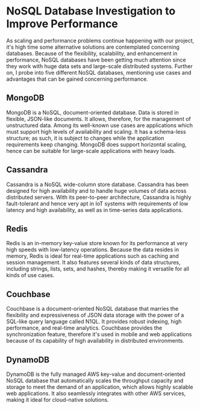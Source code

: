 # NoSQL Database Investigation to Improve Performance
As scaling and performance problems continue happening with our project, it's high time some alternative solutions are contemplated concerning databases. Because of the flexibility, scalability, and enhancement in performance, NoSQL databases have been getting much attention since they work with huge data sets and large-scale distributed systems. Further on, I probe into five different NoSQL databases, mentioning use cases and advantages that can be gained concerning performance.

## MongoDB
MongoDB is a NoSQL, document-oriented database. Data is stored in flexible, JSON-like documents. It allows, therefore, for the management of unstructured data. Among its well-known use cases are applications which must support high levels of availability and scaling. It has a schema-less structure; as such, it is subject to changes while the application requirements keep changing. MongoDB does support horizontal scaling, hence can be suitable for large-scale applications with heavy loads.

## Cassandra
Cassandra is a NoSQL wide-column store database. Cassandra has been designed for high availability and to handle huge volumes of data across distributed servers. With its peer-to-peer architecture, Cassandra is highly fault-tolerant and hence very apt in IoT systems with requirements of low latency and high availability, as well as in time-series data applications.

## Redis
Redis is an in-memory key-value store known for its performance at very high speeds with low-latency operations. Because the data resides in memory, Redis is ideal for real-time applications such as caching and session management. It also features several kinds of data structures, including strings, lists, sets, and hashes, thereby making it versatile for all kinds of use cases.

## Couchbase
Couchbase is a document-oriented NoSQL database that marries the flexibility and expressiveness of JSON data storage with the power of a SQL-like query language called N1QL. It provides robust indexing, high performance, and real-time analytics. Couchbase provides the synchronization feature, therefore it's used in mobile and web applications because of its capability of high availability in distributed environments. 

## DynamoDB
DynamoDB is the fully managed AWS key-value and document-oriented NoSQL database that automatically scales the throughput capacity and storage to meet the demand of an application, which allows highly scalable web applications. It also seamlessly integrates with other AWS services, making it ideal for cloud-native solutions.